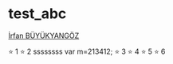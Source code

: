 ﻿# test_abc

[İrfan BÜYÜKYANGÖZ](https://github.com/irfanbuyukyangoz)

 
:star: 1
:star: 2
ssssssss
var m=213412;
:star: 3
:star: 4
:star: 5
:star: 6
